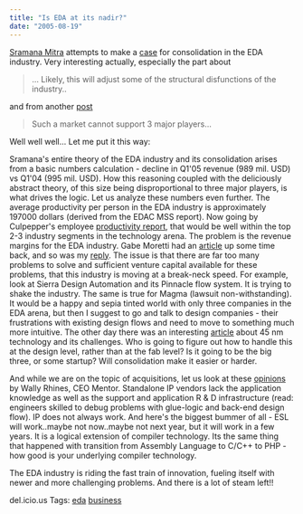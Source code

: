 ```yaml
---
title: "Is EDA at its nadir?"
date: "2005-08-19"
---
```


[Sramana Mitra](http://sramanamitra.com) attempts to make a [case](http://sramanamitra.com/blog/106) for consolidation in the EDA industry. Very interesting actually, especially the part about

> ... Likely, this will adjust some of the structural disfunctions of the industry..

and from another [post](http://sramanamitra.com/blog/35)

> Such a market cannot support 3 major players...

Well well well... Let me put it this way:

Sramana's entire theory of the EDA industry and its consolidation arises from a basic numbers calculation - decline in Q1'05 revenue (989 mil. USD) vs Q1'04 (995 mil. USD). How this reasoning coupled with the deliciously abstract theory, of this size being disproportional to three major players, is what drives the logic. Let us analyze these numbers even further. The average productivity per person in the EDA industry is approximately 197000 dollars (derived from the EDAC MSS report). Now going by Culpepper's employee [productivity report](http://www.culpepper.com/eBulletin/2005/FebruaryRatiosArticle.asp), that would be well within the top 2-3 industry segments in the technology arena. The problem is the revenue margins for the EDA industry. Gabe Moretti had an [article](http://www.gabeoneda.com/node/23?PHPSESSID=974b4e7f7a233e93af57b0dfc161d8f6) up some time back, and so was my [reply](http://loxos.blogspot.com/2005/07/rtl-signoff-when-will-it-happen.html). The issue is that there are far too many problems to solve and sufficient venture capital available for these problems, that this industry is moving at a break-neck speed. For example, look at Sierra Design Automation and its Pinnacle flow system. It is trying to shake the industry. The same is true for Magma (lawsuit non-withstanding). It would be a happy and sepia tinted world with only three companies in the EDA arena, but then I suggest to go and talk to design companies - their frustrations with existing design flows and need to move to something much more intuitive. The other day there was an interesting [article](http://www.eetimes.com/showArticle.jhtml?articleID=168601256) about 45 nm technology and its challenges. Who is going to figure out how to handle this at the design level, rather than at the fab level? Is it going to be the big three, or some startup? Will consolidation make it easier or harder.

And while we are on the topic of acquisitions, let us look at these [opinions](http://www.thechilli.com/articles/dialogue/002_waldenRhinesPt2.asp) by Wally Rhines, CEO Mentor. Standalone IP vendors lack the application knowledge as well as the support and application R & D infrastructure (read: engineers skilled to debug problems with glue-logic and back-end design flow). IP does not always work. And here's the biggest bummer of all - ESL will work..maybe not now..maybe not next year, but it will work in a few years. It is a logical extension of compiler technology. Its the same thing that happened with transition from Assembly Language to C/C++ to PHP - how good is your underlying compiler technology.

The EDA industry is riding the fast train of innovation, fueling itself with newer and more challenging problems. And there is a lot of steam left!!

del.icio.us Tags: [eda](http://del.icio.us/sss8ue/eda) [business](http://del.icio.us/sss8ue/business)

